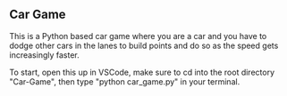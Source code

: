 ## Car Game

This is a Python based car game where you are a car and you have to dodge other cars in the lanes to build points and do so as the speed gets increasingly faster.

To start, open this up in VSCode, make sure to cd into the root directory "Car-Game", then type "python car_game.py" in your terminal.
